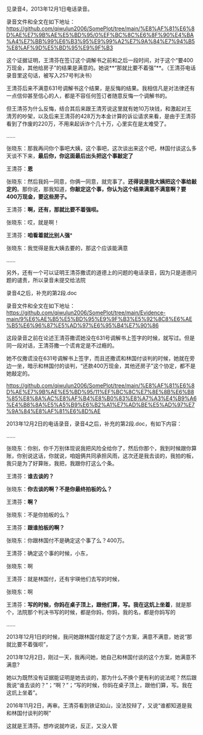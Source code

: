 见录音4，2013年12月1日电话录音。

录音文件和全文在如下地址：https://github.com/qiwulun2006/SomePlot/tree/main/%E8%AF%81%E6%8D%AE%E7%9B%AE%E5%BD%95/0%EF%BC%8C%E6%8F%90%E4%BA%A4%E7%BB%99%E6%B3%95%E9%99%A2%E7%9A%84%E7%94%B5%E8%AF%9D%E5%BD%95%E9%9F%B3

这个证据证明，王清芬在签订这个调解书之前和之后一段时间，对于这个“要400万现金，其他给房子”的结果是满意的。她说**“那就比要不着强”**。（王清芬电话录音里这句话，被写入257号判决书）

王清芬后来不满意631号调解书这个结果，是反悔的结果。我相信凡是对法律还有一点信仰甚至信心的人，都是不容任何签订者随意反悔一个调解书的。

但王清芬为什么反悔，结合其后来跟王清芳说这里就有她10万块钱，和激起对王清芳的吵架，以及后来王清芬的428万为本金计算的诉讼请求来看，是由于王清芬看到了作废的220万，不用来起诉诈个几十万，心里实在是太难受了。



......

张晓东：那我再问你个事吧大姨，这个事吧，这次谈出来这个吧，林国付谈这么多天谈不下来，**最后你，你这面最后出头把这个事敲定了**

王清芬：**恩**

张晓东：然后我妈一同意，你俩一同意，就完事了。**还得说是我大姨把这个事给敲定的**。那你说，那我知道，**你敲定这个事，你认为这个结果满意不满意啊？要400万现金，要这些房子。**

王清芬：**啊，还有，那就比要不着强呗。**

张晓东：哎，就是啊！

王清芬：**咱看着就比别人强***

张晓东：我觉得是我大姨去要的，那这个应该能满意

......




另外，还有一个可以证明王清芬撒谎的道德上的问题的电话录音，因为只是道德问题的谴责，所以录音未提交给法院

录音4之后，补充的第2段.doc

录音文件和全文在如下地址：https://github.com/qiwulun2006/SomePlot/tree/main/Evidence-main/9%E6%AE%B5%E5%BD%95%E9%9F%B3%E5%92%8C8%E6%AE%B5%E6%96%87%E5%AD%97%E6%95%B4%E7%90%86

这段录音之前在论述王清芬撒谎她没在631号调解书上签字的时候，就写过。但是同一段对话，王清芬撒一个谎肯定是不过瘾的。

她不仅撒谎没在631号调解书上签字，而且还撒谎和林国付谈判的时候，她就在旁边一坐，暗示和林国付的谈判，“还款400万现金，其他还房子”这个协定，都不是她敲定的。

https://github.com/qiwulun2006/SomePlot/tree/main/%E8%AF%81%E6%8D%AE%E7%9B%AE%E5%BD%95/11%EF%BC%8C%E7%8E%8B%E6%B8%85%E8%8A%AC%E8%AF%B4%E8%B0%83%E8%A7%A3%E4%B9%A6%E4%B8%8A%E5%A5%B9%E6%B2%A1%E7%AD%BE%E5%AD%97%E7%9A%84%E8%AF%81%E6%8D%AE

2013年12月2日的电话录音，录音4之后，补充的第2段.doc，有如下内容：

......

张晓东：你别，你千万别体现说我把风险全给你了，然后你那个，我到时候跟你算账，你别说这话，你就说，咱姐俩共同承担风雨，这次还是我去谈的，我拍的板，我只是为了好算账，我把，我跟你打这么个条。

王清芬：**谁去谈的？**

张晓东：**你去谈的啊？不是你最终拍板的么？**

王清芬：**啊？**

张晓东：不是你拍板的么？

王清芬：**跟谁拍板的啊？**

张晓东：你跟林国付不是确定这个事了么？400万。

王清芬：确定这个事的时候，小东，

张晓东：啊

王清芬：就是林国付，还有宇瑛他们去写的时候，

张晓东：啊

王清芬：**写的时候，你妈在桌子顶上，跟他们算，写。我在这炕上坐着**，就是那个，法院那个判决书写的时候，都是你妈，你妈，我的名，都是你妈写的

......



2013年12月1日的时候，我问她跟林国付敲定了这个方案，满意不满意，她说“那就比要不着强呗”，

2013年12月2日，刚过一天，我再问她，她自己和林国付谈的这个方案，她满意不满意?

她以为既然没有证据能证明是她去谈的，那为什么不换个更有利的说法呢？然后跟我说“谁去谈的？”；“啊？”；“写的时候，你妈在桌子顶上，跟他们算，写。我在这炕上坐着”。

2016年11月2日，再审。王清芬看到铁证如山，没法狡辩了，又说“谁都知道是我和林国付谈判的啊”

这就是王清芬。想咋说就咋说，反正，又没人管

